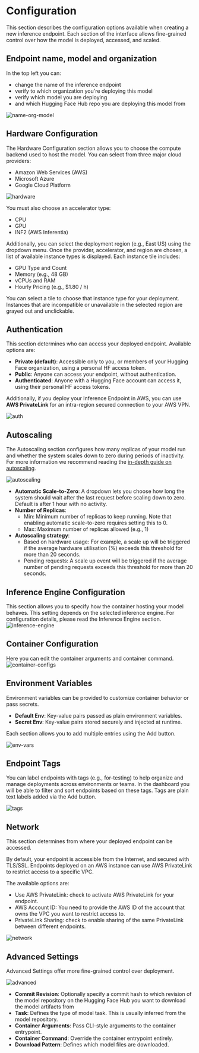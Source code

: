 # Configuration

This section describes the configuration options available when creating a new inference endpoint. Each section of
the interface allows fine-grained control over how the model is deployed, accessed, and scaled.

## Endpoint name, model and organization

In the top left you can:
- change the name of the inference endpoint
- verify to which organization you're deploying this model
- verify which model you are deploying
- and which Hugging Face Hub repo you are deploying this model from

![name-org-model](https://raw.githubusercontent.com/huggingface/hf-endpoints-documentation/main/assets/configuration/1-name-org-model.png)

## Hardware Configuration
The Hardware Configuration section allows you to choose the compute backend used to host the model.
You can select from three major cloud providers:
- Amazon Web Services (AWS)
- Microsoft Azure
- Google Cloud Platform

![hardware](https://raw.githubusercontent.com/huggingface/hf-endpoints-documentation/main/assets/configuration/2-hardware.png)

You must also choose an accelerator type:
- CPU
- GPU
- INF2 (AWS Inferentia)

Additionally, you can select the deployment region (e.g., East US) using the dropdown menu. Once the
provider, accelerator, and region are chosen, a list of available instance types is displayed. Each instance tile includes:

- GPU Type and Count
- Memory (e.g., 48 GB)
- vCPUs and RAM
- Hourly Pricing (e.g., $1.80 / h)

You can select a tile to choose that instance type for your deployment. Instances that are incompatible or unavailable in the
selected region are grayed out and unclickable.

## Authentication

This section determines who can access your deployed endpoint. Available options are:
- **Private (default)**: Accessible only to you, or members of your Hugging Face organization, using a personal HF access token.
- **Public**: Anyone can access your endpoint, without authentication.
- **Authenticated**: Anyone with a Hugging Face account can access it, using their personal HF access tokens.

Additionally, if you deploy your Inference Endpoint in AWS, you can use **AWS PrivateLink** for an intra-region secured connection to your AWS VPN.

![auth](https://raw.githubusercontent.com/huggingface/hf-endpoints-documentation/main/assets/configuration/11-auth.png)

## Autoscaling

The Autoscaling section configures how many replicas of your model run and whether the system scales down to zero during periods of inactivity. For more
information we recommend reading the [in-depth guide on autoscaling](./autoscaling).

![autoscaling](https://raw.githubusercontent.com/huggingface/hf-endpoints-documentation/main/assets/configuration/4-autoscaling.png)

- **Automatic Scale-to-Zero**: A dropdown lets you choose how long the system should wait after the last request before
scaling down to zero. Default is after 1 hour with no activity.
- **Number of Replicas**:
    - Min: Minimum number of replicas to keep running. Note that enabling automatic scale-to-zero requires setting this to 0.
    - Max: Maximum number of replicas allowed (e.g., 1)
- **Autoscaling strategy**:
    - Based on hardware usage: For example, a scale up will be triggered if the average hardware utilisation (%) exceeds this threshold for more than 20 seconds.
    - Pending requests: A scale up event will be triggered if the average number of pending requests exceeds this threshold for more than 20 seconds.

## Inference Engine Configuration
This section allows you to specify how the container hosting your model behaves. This setting depends on the selected inference engine.
For configuration details, please read the Inference Engine section.
![inference-engine](https://raw.githubusercontent.com/huggingface/hf-endpoints-documentation/main/assets/configuration/9-inference-engine.png)

## Container Configuration
Here you can edit the container arguments and container command.
![container-configs](https://raw.githubusercontent.com/huggingface/hf-endpoints-documentation/main/assets/configuration/8-container-config.png)

## Environment Variables
Environment variables can be provided to customize container behavior or pass secrets.
- **Default Env**: Key-value pairs passed as plain environment variables.
- **Secret Env**: Key-value pairs stored securely and injected at runtime.

Each section allows you to add multiple entries using the Add button.

![env-vars](https://raw.githubusercontent.com/huggingface/hf-endpoints-documentation/main/assets/configuration/5-env-vars.png)

## Endpoint Tags
You can label endpoints with tags (e.g., for-testing) to help organize and manage deployments across environments or teams. In the dashboard
you will be able to filter and sort endpoints based on these tags.
Tags are plain text labels added via the Add button.

![tags](https://raw.githubusercontent.com/huggingface/hf-endpoints-documentation/main/assets/configuration/6-tags.png)

## Network
This section determines from where your deployed endpoint can be accessed. 

By default, your endpoint is accessible from the Internet, and secured with TLS/SSL. Endpoints deployed on an AWS instance can use AWS PrivateLink to restrict access to a specific VPC.

The available options are:
- Use AWS PrivateLink: check to activate AWS PrivateLink for your endpoint.
- AWS Account ID: You need to provide the AWS ID of the account that owns the VPC you want to restrict access to.
- PrivateLink Sharing: check to enable sharing of the same PrivateLink between different endpoints.

![network](https://raw.githubusercontent.com/huggingface/hf-endpoints-documentation/main/assets/configuration/10-network.png)

## Advanced Settings
Advanced Settings offer more fine-grained control over deployment.

![advanced](https://raw.githubusercontent.com/huggingface/hf-endpoints-documentation/main/assets/configuration/7-advanced.png)

- **Commit Revision**: Optionally specify a commit hash to which revision of the model repository on the Hugging Face Hub
you want to download the model artifacts from
- **Task**: Defines the type of model task. This is usually inferred from the model repository.
- **Container Arguments**: Pass CLI-style arguments to the container entrypoint.
- **Container Command**: Override the container entrypoint entirely.
- **Download Pattern**: Defines which model files are downloaded.